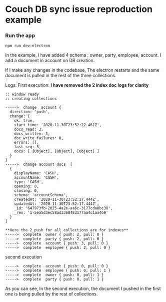 # Couch DB sync issue reproduction example

### Run the app
```
npm run dev:electron
```

In the example, I have added 4 schema : owner, party, employee, account.
I add a document in account on DB creation.

If I make any changes in the codebase, The electron restarts and the same document is pulled in the rest of the three collections.

Logs:
First execution: **I have removed the 2 index doc logs for clarity**
```
:: window ready
:: creating collections

----->  change  account {
  direction: 'push',
  change: {
    ok: true,
    start_time: '2020-11-30T23:52:22.461Z',
    docs_read: 3,
    docs_written: 3,
    doc_write_failures: 0,
    errors: [],
    last_seq: 3,
    docs: [ [Object], [Object], [Object] ]
  }
}
----->  change account docs  [
  {
    displayName: 'CASH',
    accountName: 'CASH',
    type: 'CASH',
    opening: 0,
    closing: 0,
    schema: 'accountSchema',
    createdAt: '2020-11-30T23:52:17.444Z',
    updatedAt: '2020-11-30T23:52:17.444Z',
    _id: '647973fb-2025-4a2e-aa6c-3177cda8bc38',
    _rev: '1-5ea5d3ec58ad3368483177aa4c1aa469'
  }
]

**Here the 2 push for all collections are for indexes**
----->  complete  owner { push: 2, pull: 0 }
----->  complete  party { push: 2, pull: 0 }
----->  complete  account { push: 3, pull: 0 }
----->  complete  employee { push: 2, pull: 0 }
```

second execution
```
----->  complete  account { push: 0, pull: 0 }
----->  complete  employee { push: 0, pull: 1 }
----->  complete  owner { push: 0, pull: 1 }
----->  complete  party { push: 0, pull: 1 }
```

As you can see, In the second execution, the document I pushed in the first one is being pulled by the rest of collections.


